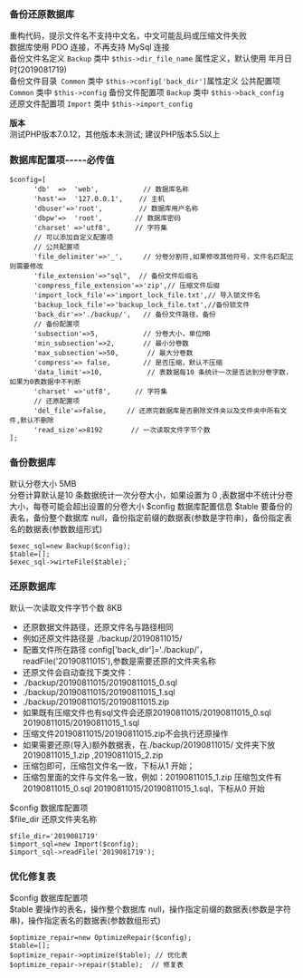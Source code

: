 ### 备份还原数据库
重构代码，提示文件名不支持中文名，中文可能乱码或压缩文件失败  
数据库使用 PDO 连接，不再支持 MySql 连接  
备份文件名定义 `Backup`  类中 `$this->dir_file_name` 属性定义，默认使用 年月日时(2019081719)   
备份文件目录` Common` 类中 `$this->config['back_dir']`属性定义
公共配置项 ` Common` 类中 `$this->config`
备份文件配置项 `Backup`  类中 `$this->back_config`  
还原文件配置项 `Import` 类中 `$this->import_config` 
 
**版本**  
测试PHP版本7.0.12，其他版本未测试; 建议PHP版本5.5以上


### 数据库配置项-----必传值
    $config=[
          'db'  =>  'web',           // 数据库名称    
          'host'=>  '127.0.0.1',    // 主机
          'dbuser'=>'root',         // 数据库用户名称
          'dbpw'=>  'root',        // 数据库密码
          'charset' =>'utf8',      // 字符集
          // 可以添加自定义配置项
          // 公共配置项
          'file_delimiter'=>'_',     // 分卷分割符,如果修改其他符号，文件名匹配正则需要修改
          'file_extension'=>"sql",  // 备份文件后缀名
          'compress_file_extension'=>'zip',// 压缩文件后缀
          'import_lock_file'=>'import_lock_file.txt',// 导入锁文件名
          'backup_lock_file'=>'backup_lock_file.txt',//备份锁文件
          'back_dir'=>'./backup/',	 // 备份文件路径，备份
          // 备份配置项
          'subsection'=>5,			 // 分卷大小，单位MB
          'min_subsection'=>2,       // 最小分卷数
          'max_subsection'=>50,       // 最大分卷数
          'compress'=> false,		 // 是否压缩，默认不压缩
          'data_limit'=>10,           // 表数据每10 条统计一次是否达到分卷字数，如果为0表数据中不判断
          'charset' =>'utf8',      // 字符集
          // 还原配置项
          'del_file'=>false,	 // 还原完数据库是否删除文件夹以及文件夹中所有文件,默认不删除
          'read_size'=>8192       // 一次读取文件字节个数
    ];
    

### 备份数据库
默认分卷大小 5MB   
分卷计算默认是10 条数据统计一次分卷大小，如果设置为 0 ,表数据中不统计分卷大小，每卷可能会超出设置的分卷大小
$config 数据库配置信息
$table 要备份的表名，备份整个数据库 null，备份指定前缀的数据表(参数是字符串)，备份指定表名的数据表(参数数组形式)  
 
    $exec_sql=new Backup($config);  
    $table=[];     
    $exec_sql->wirteFile($table);`


### 还原数据库
默认一次读取文件字节个数 8KB
 * 还原数据文件路径，还原文件名与路径相同
 * 例如还原文件路径是 ./backup/20190811015/
 * 配置文件所在路径 config['back_dir']='./backup/'，readFile('20190811015'),参数是需要还原的文件夹名称
 * 还原文件会自动查找下类文件：
 * ./backup/20190811015/20190811015_0.sql
 * ./backup/20190811015/20190811015_1.sql
 * ./backup/20190811015/20190811015.zip
 * 如果既有压缩文件也有sql文件会还原20190811015/20190811015_0.sql  20190811015/20190811015_1.sql
 * 压缩文件20190811015/20190811015.zip不会执行还原操作
 * 如果需要还原(导入)额外数据表，在./backup/20190811015/ 文件夹下放 20190811015_1.zip ,20190811015_2.zip
 * 压缩包即可，压缩包文件名一致，下标从1 开始；
 * 压缩包里面的文件与文件名一致，例如：20190811015_1.zip 压缩包文件有 20190811015_0.sql  20190811015/20190811015_1.sql，下标从0 开始  
 
 $config 数据库配置项  
 $file_dir 还原文件夹名称
 
    $file_dir='2019081719'
    $import_sql=new Import($config);
    $import_sql->readFile('2019081719');

### 优化修复表
$config 数据库配置项  
$table  要操作的表名，操作整个数据库 null，操作指定前缀的数据表(参数是字符串)，操作指定表名的数据表(参数数组形式)  

    $optimize_repair=new OptimizeRepair($config);
    $table=[];
    $optimize_repair->optimize($table); // 优化表
    $optimize_repair->repair($table);  // 修复表